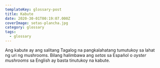 ```yaml
---
templateKey: glossary-post
title: Kabute
date: 2020-30-01T00:19:07.000Z
coverImage: setas-plancha.jpg
category: glossary
tags:
  - glossary
---
```

Ang kabute ay ang salitang Tagalog na pangkalahatang tumutukoy sa lahat ng uri ng mushrooms. Bilang halimbawa ang *setas* sa Español o *oyster mushrooms* sa English ay basta tinutukoy na kabute.